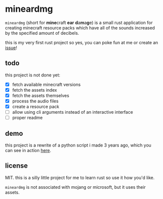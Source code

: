 # mineardmg

`mineardmg` (short for **mine**craft **ear** **d**a**m**a**g**e) is a small rust application for creating minecraft resource packs which have all of the sounds increased by the specified amount of decibels.

this is my very first rust project so yes, you can poke fun at me or create an [issue](https://github.com/nedoxff/mineardmg/issues)!

## todo

this project is not done yet:
- [x] fetch available minecraft versions
- [x] fetch the assets index
- [x] fetch the assets themselves
- [x] process the audio files
- [x] create a resource pack
- [ ] allow using cli arguments instead of an interactive interface
- [ ] proper readme

## demo

this project is a rewrite of a python script i made 3 years ago, which you can see in action [here](https://youtu.be/eVMP-0ohPjg).

## license

MIT. this is a silly little project for me to learn rust so use it how you'd like.

`mineardmg` is not associated with mojang or microsoft, but it uses their assets.
